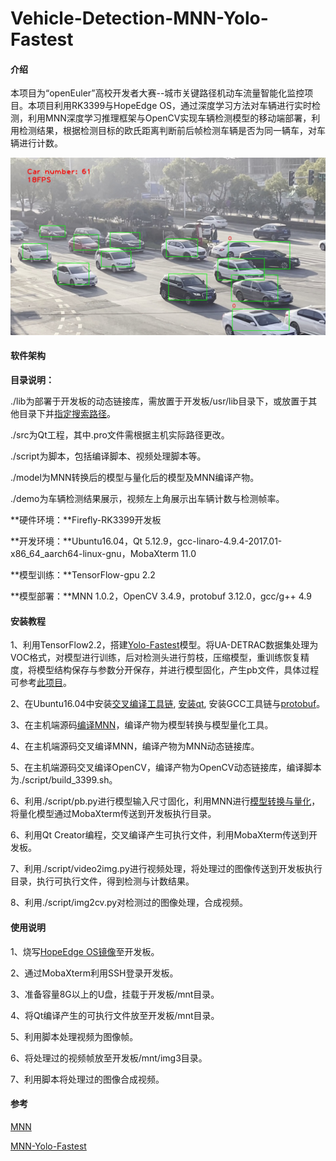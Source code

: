 # Vehicle-Detection-MNN-Yolo-Fastest

#### 介绍
本项目为“openEuler”高校开发者大赛--城市关键路径机动车流量智能化监控项目。本项目利用RK3399与HopeEdge OS，通过深度学习方法对车辆进行实时检测，利用MNN深度学习推理框架与OpenCV实现车辆检测模型的移动端部署，利用检测结果，根据检测目标的欧氏距离判断前后帧检测车辆是否为同一辆车，对车辆进行计数。

![2](https://github.com/yss9701/Vehicle-Detection-MNN-Yolo-Fastest/raw/main/img/1.jpg)

#### 软件架构

**目录说明：**

./lib为部署于开发板的动态链接库，需放置于开发板/usr/lib目录下，或放置于其他目录下并[指定搜索路径](https://blog.csdn.net/zong596568821xp/article/details/90297360)。

 ./src为Qt工程，其中.pro文件需根据主机实际路径更改。

./script为脚本，包括编译脚本、视频处理脚本等。

./model为MNN转换后的模型与量化后的模型及MNN编译产物。

./demo为车辆检测结果展示，视频左上角展示出车辆计数与检测帧率。

**硬件环境：**Firefly-RK3399开发板

**开发环境：**Ubuntu16.04，Qt 5.12.9，gcc-linaro-4.9.4-2017.01-x86_64_aarch64-linux-gnu，MobaXterm 11.0

**模型训练：**TensorFlow-gpu 2.2

**模型部署：**MNN 1.0.2，OpenCV 3.4.9，protobuf 3.12.0，gcc/g++ 4.9


#### 安装教程

1、利用TensorFlow2.2，搭建[Yolo-Fastest](https://github.com/dog-qiuqiu/Yolo-Fastest)模型。将UA-DETRAC数据集处理为VOC格式，对模型进行训练，后对检测头进行剪枝，压缩模型，重训练恢复精度，将模型结构保存与参数分开保存，并进行模型固化，产生pb文件，具体过程可参考[此项目](https://github.com/yss9701/Ultra96-Yolov4-tiny-and-Yolo-Fastest)。

2、在Ubuntu16.04中安装[交叉编译工具链](https://releases.linaro.org/components/toolchain/binaries/4.9-2017.01/aarch64-linux-gnu/), [安装qt](https://blog.csdn.net/hl1796/article/details/90205218), 安装GCC工具链与[protobuf](https://blog.csdn.net/qq_45835827/article/details/105490115)。

3、在主机端源码[编译MNN](https://www.yuque.com/mnn/cn)，编译产物为模型转换与模型量化工具。

4、在主机端源码交叉编译MNN，编译产物为MNN动态链接库。

5、在主机端源码交叉编译OpenCV，编译产物为OpenCV动态链接库，编译脚本为./script/build_3399.sh。

6、利用./script/pb.py进行模型输入尺寸固化，利用MNN进行[模型转换与量化](https://www.yuque.com/mnn/cn/model_convert)，将量化模型通过MobaXterm传送到开发板执行目录。

6、利用Qt Creator编程，交叉编译产生可执行文件，利用MobaXterm传送到开发板。

7、利用./script/video2img.py进行视频处理，将处理过的图像传送到开发板执行目录，执行可执行文件，得到检测与计数结果。

8、利用./script/img2cv.py对检测过的图像处理，合成视频。

#### 使用说明

1、烧写[HopeEdge OS镜像](http://download.hopeinfra.com/HopeEdge/Images/FireFly-RK3399/)至开发板。

2、通过MobaXterm利用SSH登录开发板。

3、准备容量8G以上的U盘，挂载于开发板/mnt目录。

4、将Qt编译产生的可执行文件放至开发板/mnt目录。

5、利用脚本处理视频为图像帧。

6、将处理过的视频帧放至开发板/mnt/img3目录。

7、利用脚本将处理过的图像合成视频。

#### **参考**

[MNN](https://github.com/alibaba/MNN)

[MNN-Yolo-Fastest](https://github.com/geekzhu001/Yolo-Fastest-MNN)

